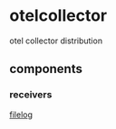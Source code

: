 # otelcollector
otel collector distribution

## components
### receivers
[filelog](https://github.com/open-telemetry/opentelemetry-collector-contrib/blob/main/receiver/filelogreceiver/README.md)
